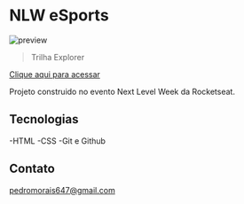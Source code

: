 # NLW eSports

![preview](https://prnt.sc/4A4SBOL21D3e)


>Trilha Explorer


[Clique aqui para acessar](https://pedromorais647.github.io/nlw/)

Projeto construido no evento Next Level Week da Rocketseat.

## Tecnologias

-HTML
-CSS
-Git e Github

## Contato

pedromorais647@gmail.com

